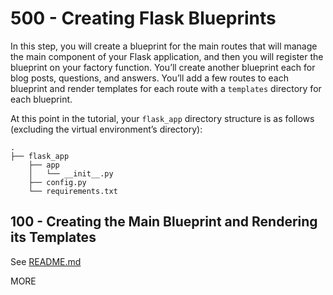 # 500 - Creating Flask Blueprints

In this step, you will create a blueprint for the main routes that will manage the main component of your Flask application, and then you will register the blueprint on your factory function. You’ll create another blueprint each for blog posts, questions, and answers. You’ll add a few routes to each blueprint and render templates for each route with a ```templates``` directory for each blueprint.

At this point in the tutorial, your ```flask_app``` directory structure is as follows (excluding the virtual environment’s directory):

```
.
├── flask_app
    ├── app
    │   └── __init__.py
    ├── config.py
    └── requirements.txt
```

## 100 - Creating the Main Blueprint and Rendering its Templates

See [README.md](./100/README.md)

MORE